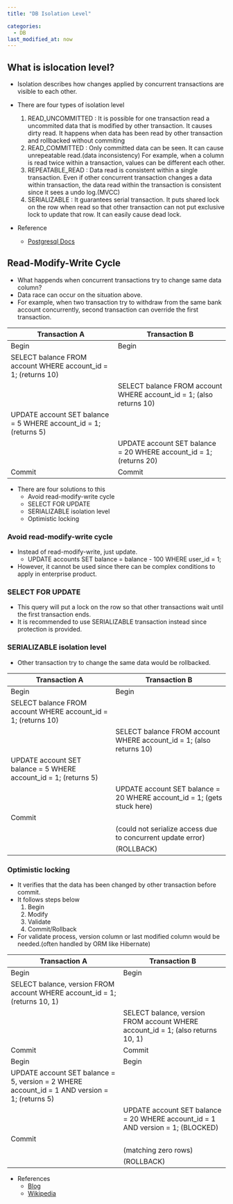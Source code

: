 ```yaml
---
title: "DB Isolation Level"

categories: 
  - DB
last_modified_at: now
---
```

## What is islocation level?
* Isolation describes how changes applied by concurrent transactions are visible to each other.
* There are four types of isolation level
  <ol>
    <li>READ_UNCOMMITTED : It is possible for one transaction read a uncommited data that is modified by other transaction. It causes dirty read. It happens when data has been read by other transaction and rollbacked without commiting</li>
    <li>READ_COMMITTED : Only committed data can be seen. It can cause unrepeatable read.(data inconsistency) For example, when a column is read twice within a transaction, values can be different each other.</li>
    <li>REPEATABLE_READ : Data read is consistent within a single transaction. Even if other concurrent transaction changes a data within transaction, the data read within the transaction is consistent since it sees a undo log.(MVCC)</li>
    <li>SERIALIZABLE : It guarantees serial transaction. It puts shared lock on the row when read so that other transaction can not put exclusive lock to update that row. It can easily cause dead lock.</li>
  </ol>

* Reference
  * [Postgresql Docs](https://www.postgresql.org/docs/current/transaction-iso.html)

## Read-Modify-Write Cycle
* What happends when concurrent transactions try to change same data column?
* Data race can occur on the situation above.
* For example, when two transaction try to withdraw from the same bank account concurrently, second transaction can override the first transaction.

| Transaction A      | Transaction B |
| ----------- | ----------- |
| Begin| Begin|
| SELECT balance FROM account WHERE account_id = 1; (returns 10) ||
|| SELECT balance FROM account WHERE account_id = 1; (also returns 10)|
|UPDATE account SET balance = 5 WHERE account_id = 1; (returns 5)| |
||UPDATE account SET balance = 20 WHERE account_id = 1; (returns 20)|
| Commit| Commit|

* There are four solutions to this
  <ul>
  <li>Avoid read-modify-write cycle</li>
  <li>SELECT FOR UPDATE</li>
  <li>SERIALIZABLE isolation level</li>
  <li>Optimistic locking</li>
  </ul>

### Avoid read-modify-write cycle
* Instead of read-modify-write, just update.
  * UPDATE accounts SET balance = balance - 100 WHERE user_id = 1;
* However, it cannot be used since there can be complex conditions to apply in enterprise product.

### SELECT FOR UPDATE
* This query will put a lock on the row so that other transactions wait until the first transaction ends.
* It is recommended to use SERIALIZABLE transaction instead since protection is provided.

### SERIALIZABLE isolation level
* Other transaction try to change the same data would be rollbacked.

| Transaction A      | Transaction B |
| ----------- | ----------- |
| Begin      | Begin       |
| SELECT balance FROM account WHERE account_id = 1; (returns 10) ||
|| SELECT balance FROM account WHERE account_id = 1; (also returns 10)|
|UPDATE account SET balance = 5 WHERE account_id = 1; (returns 5)| |
||UPDATE account SET balance = 20 WHERE account_id = 1; (gets stuck here)|
| Commit   ||
||(could not serialize access due to concurrent update error)|
||(ROLLBACK)|

### Optimistic locking
* It verifies that the data has been changed by other transaction before commit.
* It follows steps below
  <ol>
  <li>Begin</li>
  <li>Modify</li>
  <li>Validate</li>
  <li>Commit/Rollback</li>
  </ol>
* For validate process, version column or last modified column would be needed.(often handled by ORM like Hibernate)

| Transaction A      | Transaction B |
| ----------- | ----------- |
| Begin| Begin|
| SELECT balance, version FROM account WHERE account_id = 1; (returns 10, 1) ||
|| SELECT balance, version FROM account WHERE account_id = 1; (also returns 10, 1)|
| Commit| Commit|
| Begin| Begin|
|UPDATE account SET balance = 5, version = 2 WHERE account_id = 1 AND version = 1; (returns 5)| |
||UPDATE account SET balance = 20 WHERE account_id = 1 AND version = 1; (BLOCKED)|
| Commit   ||
||(matching zero rows)|
||(ROLLBACK)|

* References
  * [Blog](https://www.2ndquadrant.com/en/blog/postgresql-anti-patterns-read-modify-write-cycles/)
  * [Wikipedia](https://en.wikipedia.org/wiki/Optimistic_concurrency_control)
